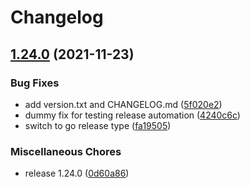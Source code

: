 # Changelog

## [1.24.0](https://www.github.com/snakemake/snakemake-github-action/compare/v1.23.0...v1.24.0) (2021-11-23)


### Bug Fixes

* add version.txt and CHANGELOG.md ([5f020e2](https://www.github.com/snakemake/snakemake-github-action/commit/5f020e2570029576947638d5cc12c33a49b3252e))
* dummy fix for testing release automation ([4240c6c](https://www.github.com/snakemake/snakemake-github-action/commit/4240c6c20af80f35c5e282e94aae432afd2b47aa))
* switch to go release type ([fa19505](https://www.github.com/snakemake/snakemake-github-action/commit/fa195051789ccd9a70c36d34bb0f6ca80478a3af))


### Miscellaneous Chores

* release 1.24.0 ([0d60a86](https://www.github.com/snakemake/snakemake-github-action/commit/0d60a86f388e02bbf40d1b90f2e280822534d468))
